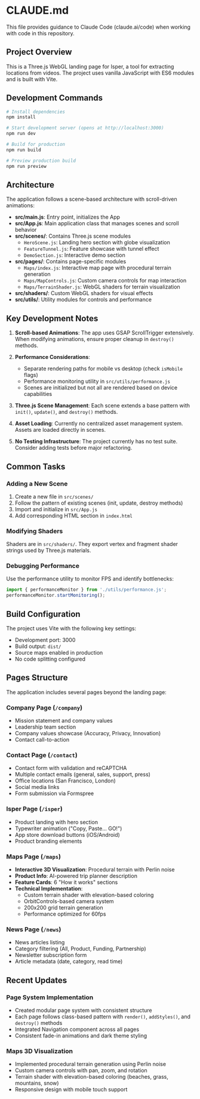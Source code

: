 # CLAUDE.md

This file provides guidance to Claude Code (claude.ai/code) when working with code in this repository.

## Project Overview

This is a Three.js WebGL landing page for Isper, a tool for extracting locations from videos. The project uses vanilla JavaScript with ES6 modules and is built with Vite.

## Development Commands

```bash
# Install dependencies
npm install

# Start development server (opens at http://localhost:3000)
npm run dev

# Build for production
npm run build

# Preview production build
npm run preview
```

## Architecture

The application follows a scene-based architecture with scroll-driven animations:

- **src/main.js**: Entry point, initializes the App
- **src/App.js**: Main application class that manages scenes and scroll behavior
- **src/scenes/**: Contains Three.js scene modules
  - `HeroScene.js`: Landing hero section with globe visualization
  - `FeatureTunnel.js`: Feature showcase with tunnel effect
  - `DemoSection.js`: Interactive demo section
- **src/pages/**: Contains page-specific modules
  - `Maps/index.js`: Interactive map page with procedural terrain generation
  - `Maps/MapControls.js`: Custom camera controls for map interaction
  - `Maps/TerrainShader.js`: WebGL shaders for terrain visualization
- **src/shaders/**: Custom WebGL shaders for visual effects
- **src/utils/**: Utility modules for controls and performance

## Key Development Notes

1. **Scroll-based Animations**: The app uses GSAP ScrollTrigger extensively. When modifying animations, ensure proper cleanup in `destroy()` methods.

2. **Performance Considerations**: 
   - Separate rendering paths for mobile vs desktop (check `isMobile` flags)
   - Performance monitoring utility in `src/utils/performance.js`
   - Scenes are initialized but not all are rendered based on device capabilities

3. **Three.js Scene Management**: Each scene extends a base pattern with `init()`, `update()`, and `destroy()` methods.

4. **Asset Loading**: Currently no centralized asset management system. Assets are loaded directly in scenes.

5. **No Testing Infrastructure**: The project currently has no test suite. Consider adding tests before major refactoring.

## Common Tasks

### Adding a New Scene
1. Create a new file in `src/scenes/`
2. Follow the pattern of existing scenes (init, update, destroy methods)
3. Import and initialize in `src/App.js`
4. Add corresponding HTML section in `index.html`

### Modifying Shaders
Shaders are in `src/shaders/`. They export vertex and fragment shader strings used by Three.js materials.

### Debugging Performance
Use the performance utility to monitor FPS and identify bottlenecks:
```javascript
import { performanceMonitor } from './utils/performance.js';
performanceMonitor.startMonitoring();
```

## Build Configuration

The project uses Vite with the following key settings:
- Development port: 3000
- Build output: `dist/`
- Source maps enabled in production
- No code splitting configured

## Pages Structure

The application includes several pages beyond the landing page:

### Company Page (`/company`)
- Mission statement and company values
- Leadership team section
- Company values showcase (Accuracy, Privacy, Innovation)
- Contact call-to-action

### Contact Page (`/contact`)
- Contact form with validation and reCAPTCHA
- Multiple contact emails (general, sales, support, press)
- Office locations (San Francisco, London)
- Social media links
- Form submission via Formspree

### Isper Page (`/isper`)
- Product landing with hero section
- Typewriter animation ("Copy, Paste... GO!")
- App store download buttons (iOS/Android)
- Product branding elements

### Maps Page (`/maps`)
- **Interactive 3D Visualization**: Procedural terrain with Perlin noise
- **Product Info**: AI-powered trip planner description
- **Feature Cards**: 6 "How it works" sections
- **Technical Implementation**:
  - Custom terrain shader with elevation-based coloring
  - OrbitControls-based camera system
  - 200x200 grid terrain generation
  - Performance optimized for 60fps

### News Page (`/news`)
- News articles listing
- Category filtering (All, Product, Funding, Partnership)
- Newsletter subscription form
- Article metadata (date, category, read time)

## Recent Updates

### Page System Implementation
- Created modular page system with consistent structure
- Each page follows class-based pattern with `render()`, `addStyles()`, and `destroy()` methods
- Integrated Navigation component across all pages
- Consistent fade-in animations and dark theme styling

### Maps 3D Visualization
- Implemented procedural terrain generation using Perlin noise
- Custom camera controls with pan, zoom, and rotation
- Terrain shader with elevation-based coloring (beaches, grass, mountains, snow)
- Responsive design with mobile touch support